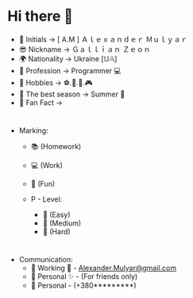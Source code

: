 # Hi there 👋
 
- 📜 Initials -> [ A.M ] Ａｌｅｘａｎｄｅｒ  Ｍｕｌｙａｒ
- 😎 Nickname -> Ｇａｌｌｉａｎ  Ｚｅｏｎ
- 🌍 Nationality -> Ukraine [𝕌𝔸]
- 💼 Profession -> Programmer 💻
- 🎷 Hobbies -> ⚽.🏀.🎲.🎮
- 🌄 The best season -> Summer 🍃
- 💬 Fan Fact -> 
#  
- Marking:
  - 📚 (Homework)
  - 💻 (Work)
  - 👾 (Fun)
  
  - P - Level:   
    - 📗 (Easy)
    - 📙 (Medium)
    - 📕 (Hard)
#
- Communication:
  - 📧 Working  💼 - Alexander.Mulyar@gmail.com
  - 📨 Personal ✨ - (For friends only)
  - 📱 Personal - (+380*********)
